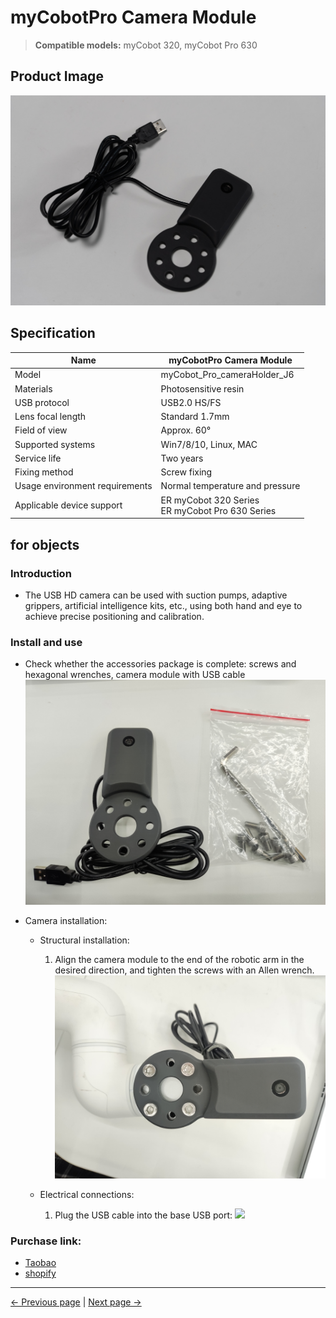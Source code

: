 # myCobotPro Camera Module

> **Compatible models:** myCobot 320, myCobot Pro 630

## Product Image

<img src="../../../resources/1-ProductIntroduction/1.4/1.4.3-Camera/摄像头模块.jpg" alt="img-1" width="800" height="auto" />

## Specification

| **Name** | **myCobotPro Camera Module** |
| -------------------------- | ---------------------------------------------------- |
| Model | myCobot_Pro_cameraHolder_J6 |
| Materials | Photosensitive resin |
| USB protocol | USB2.0 HS/FS |
| Lens focal length | Standard 1.7mm |
| Field of view | Approx. 60° |
| Supported systems | Win7/8/10, Linux, MAC |
| Service life | Two years |
| Fixing method | Screw fixing |
| Usage environment requirements | Normal temperature and pressure |
| Applicable device support | ER myCobot 320 Series <br> ER myCobot Pro 630 Series |

## for objects

### Introduction

- The USB HD camera can be used with suction pumps, adaptive grippers, artificial intelligence kits, etc., using both hand and eye to achieve precise positioning and calibration.

### Install and use

- Check whether the accessories package is complete: screws and hexagonal wrenches, camera module with USB cable
   ![](../../../resources/1-ProductIntroduction/1.4/1.4.3-Camera/物料.jpg)

- Camera installation:

   - Structural installation:

     1. Align the camera module to the end of the robotic arm in the desired direction, and tighten the screws with an Allen wrench.
        ![](../../../resources/1-ProductIntroduction/1.4/1.4.3-Camera/安装.jpg)

   - Electrical connections:

     1. Plug the USB cable into the base USB port:
        ![](../../../resources/1-ProductIntroduction/1.4/1.4.3-Camera/电气连接.jpg)

<!-- - Programming development:

   > Use python to program and develop camera modules
   > [python environment download](../../../10-ApplicationBasePython/10.1_320_PI-ApplicationPython/1_download.md)

   - Create a new python file:
      Right-click on the desired file path to create a new python file:
      ![](../../../resources/1-ProductIntroduction/1.4/1.4.3-Camera/python use 1.png)

     > The file name can be modified as needed

     ![](../../../resources/1-ProductIntroduction/1.4/1.4.3-Camera/python use 2.png)

   - Perform functional programming:
     ![](../../../resources/1-ProductIntroduction/1.4/1.4.3-Camera/python use 3.png)

     > The code is as follows:

     ```python
     import cv2
     import numpy as np

     cap = cv2.VideoCapture(0) # "0", determined based on the queried camera equipment number

     while(True):
         ret, frame = cap.read()

         # gray = cv2.cvtColor(frame, cv2.COLOR_BGR2GRAY)

         cv2.imshow('frame', frame)
         # Press 'q' to exit
         if cv2.waitKey(1) & 0xFF == ord('q'):
             break

     cap.release()
     cv2.destroyAllWindows()
     ```

   - Save the file and close it, right-click on a blank space in the folder to open the command line terminal

     ![](../../../resources/1-ProductIntroduction/1.4/1.4.3-Camera/python use 4.png)

     enter:

     ```bash
     pythoncamera.py
     ```

     ![](../../../resources/1-ProductIntroduction/1.4/1.4.3-Camera/python use 5.png)

     > You can see the picture captured by the camera

     operation result:
     ![](../../../resources/1-ProductIntroduction/1.4/1.4.3-Camera/python use 6.png)

- How to check the camera device number

   ```bash
   ls /dev/video* -l
   ```

   > You can confirm by using commands by plugging and unplugging devices and observing the new device number.

   Example results:
   ![alt text](../../../resources/1-ProductIntroduction/1.4/1.4.3-Camera/python uses 7-query device number.png) -->

### Purchase link:

- [Taobao](https://shop504055678.taobao.com)
- [shopify](https://shop-elephantrobotics-com.translate.goog/collections/mycobot-pro-600/products/mycobotpro-cameraflange?_x_tr_sl=auto&_x_tr_tl=zh-CN)

---

[← Previous page](../1.4.2-PumpCup/1-ModuleSuctionCup.md) | [Next page →](../1.4.4-Holder/1-PenHolderPro.md)